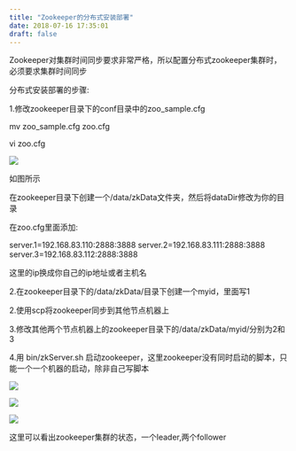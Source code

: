 ```yaml
---
title: "Zookeeper的分布式安装部署"
date: 2018-07-16 17:35:01
draft: false
---
```

Zookeeper对集群时间同步要求非常严格，所以配置分布式zookeeper集群时，必须要求集群时间同步

分布式安装部署的步骤:

1.修改zookeeper目录下的conf目录中的zoo_sample.cfg

mv zoo_sample.cfg zoo.cfg

vi zoo.cfg

![](https://img-blog.csdn.net/20180716172417287?watermark/2/text/aHR0cHM6Ly9ibG9nLmNzZG4ubmV0L3lzXzIzMDAxNA==/font/5a6L5L2T/fontsize/400/fill/I0JBQkFCMA==/dissolve/70)

如图所示

在zookeeper目录下创建一个/data/zkData文件夹，然后将dataDir修改为你的目录

在zoo.cfg里面添加:

server.1=192.168.83.110:2888:3888
server.2=192.168.83.111:2888:3888
server.3=192.168.83.112:2888:3888

这里的ip换成你自己的ip地址或者主机名

2.在zookeeper目录下的/data/zkData/目录下创建一个myid，里面写1

2.使用scp将zookeeper同步到其他节点机器上

3.修改其他两个节点机器上的zookeeper目录下的/data/zkData/myid/分别为2和3

4.用 bin/zkServer.sh 启动zookeeper，这里zookeeper没有同时启动的脚本，只能一个一个机器的启动，除非自己写脚本

![](https://img-blog.csdn.net/20180716173257407?watermark/2/text/aHR0cHM6Ly9ibG9nLmNzZG4ubmV0L3lzXzIzMDAxNA==/font/5a6L5L2T/fontsize/400/fill/I0JBQkFCMA==/dissolve/70)

![](https://img-blog.csdn.net/20180716173336329?watermark/2/text/aHR0cHM6Ly9ibG9nLmNzZG4ubmV0L3lzXzIzMDAxNA==/font/5a6L5L2T/fontsize/400/fill/I0JBQkFCMA==/dissolve/70)

![](https://img-blog.csdn.net/20180716173359958?watermark/2/text/aHR0cHM6Ly9ibG9nLmNzZG4ubmV0L3lzXzIzMDAxNA==/font/5a6L5L2T/fontsize/400/fill/I0JBQkFCMA==/dissolve/70)

这里可以看出zookeeper集群的状态，一个leader,两个follower